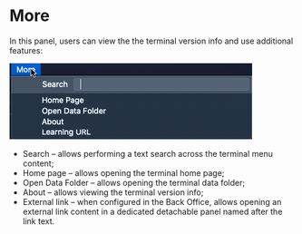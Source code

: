 # More

In this panel, users can view the the terminal version info and use additional features:

![](../../../.gitbook/assets/mac-desktop-cut.png)

* Search – allows performing a text search across the terminal menu content;
* Home page – allows opening the terminal home page;
* Open Data Folder – allows opening the terminal data folder;
* About – allows viewing the terminal version info;
* External link – when configured in the Back Office, allows opening an external link content in a dedicated detachable panel named after the link text.

